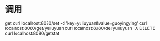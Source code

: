 # 调用
get
curl localhost:8080/set -d 'key=yuliuyuan&value=guoyingying'
curl localhost:8080/get/yuliuyuan 
curl localhost:8080/del/yuliuyuan -X DELETE
curl localhost:8080/getstat